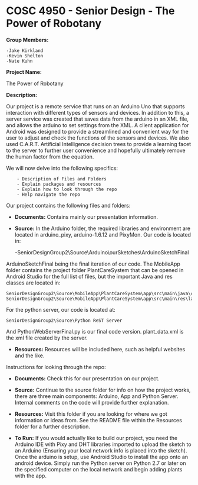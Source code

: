 COSC 4950 - Senior Design - The Power of Robotany
================================================

**Group Members:**

	-Jake Kirkland
	-Kevin Shelton
	-Nate Kuhn

**Project Name:**

The Power of Robotany

**Description:**

Our project is a remote service that runs on an Arduino Uno that supports interaction with different types of sensors and devices. In addition to this, a server service was created that saves data from the arduino in an XML file, and allows the arduino to set settings from the XML. A client application for Android was designed to provide a streamlined and convenient way for the user to adjust and check the functions of the sensors and devices. We also used C.A.R.T. Artificial Intelligence decision trees to provide a learning facet to the server to further user convenience and hopefully ultimately remove the human factor from the equation. 
	
We will now delve into the following specifics:
	
		- Description of Files and Folders
		- Explain packages and resources
		- Explain how to look through the repo
		- Help navigate the repo 

Our project contains the following files and folders:

* **Documents:** Contains mainly our presentation information.  

* **Source:** 
In the Arduino folder, the required libraries and environment are located in arduino_pixy, arduino-1.6.12 and PixyMon. Our code is located in:

	-SeniorDesignGroup2\Source\Arduino\ourSketches\ArduinoSketchFinal
	
ArduinoSketchFinal being the final iteration of our code. The MobileApp folder contains the project folder PlantCareSystem that can be opened in Android Studio for the full list of files, but the important Java and res classes are located in:

	SeniorDesignGroup2\Source\MobileApp\PlantCareSystem\app\src\main\java\com\cosc\nathaniel\plantcaresystem
	SeniorDesignGroup2\Source\MobileApp\PlantCareSystem\app\src\main\res\layout
	
For the python server, our code is located at:

	SeniorDesignGroup2\Source\Python ReST Server	
	
And PythonWebServerFinal.py is our final code version. plant_data.xml is the xml file created by the server.

* **Resources:** Resources will be included here, such as helpful websites and the like.

Instructions for looking through the repo:

* **Documents:** Check this for our presentation on our project.

* **Source:** Continue to the source folder for info on how the project works, there are three main components: Arduino, App and Python Server. Internal comments on the code will provide further explanation.

* **Resources:** Visit this folder if you are looking for where we got information or ideas from. See the README file within the Resources folder for a further description. 

* **To Run:** If you would actually like to build our project, you need the Arduino IDE with Pixy and DHT libraries imported to upload the sketch to an Arduino (Ensuring your local network info is placed into the sketch). Once the arduino is setup, use Android Studio to install the app onto an android device. Simply run the Python server on Python 2.7 or later on the specified computer on the local network and begin adding plants with the app.
